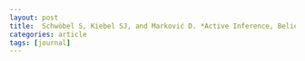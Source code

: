 ```yaml
---
layout: post
title:  Schwöbel S, Kiebel SJ, and Marković D. *Active Inference, Belief Propagation, and the Bethe Approximation*. Neural Computation (2018). [doi](https://doi.org/10.1162/neco_a_01108)
categories: article
tags: [journal]
---
```




